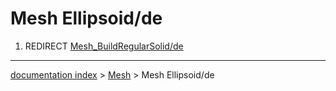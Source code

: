 # Mesh Ellipsoid/de
1.  REDIRECT [Mesh\_BuildRegularSolid/de](Mesh_BuildRegularSolid/de.md)

---
[documentation index](../README.md) > [Mesh](Mesh_Workbench.md) > Mesh Ellipsoid/de
